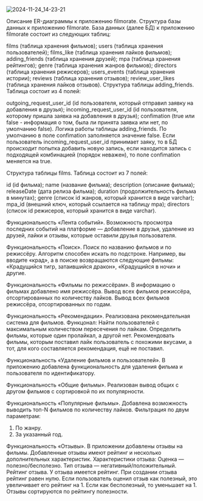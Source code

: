 ![2024-11-24_14-23-21](https://github.com/user-attachments/assets/32f97e96-9d12-4ea2-bccb-b0dc7a695be5)

Описание ER-диаграммы к приложению filmorate.
Структура базы данных к приложению filmorate.
База данных (далее БД) к приложению filmorate состоит из следующих таблиц:

films (таблица хранения фильмов);
users (таблица хранения пользователей);
films_like (таблица хранения лайков фильмов);
adding_friends (таблица хранения друзей);
mpa (таблица хранения рейтингов);
genre (таблица хранения жанров фильмов);
directors (таблица хранения режисеров);
users_events (таблица хранения истории);
reviews (таблица хранения отзывов);
review_user_likes (таблица хранения лайков отзывов).
Структура таблицы adding_friends.
Таблица состоит из 4 полей:

outgoing_request_user_id (id пользователя, который отправил заявку на добавления в друзья);
incoming_request_user_id (id пользователя, которому пришла заявка на добавления в друзья);
confimation (true или false - информация о том, была ли принята заявка или нет, по умолчанию false).
Логика работы таблицы adding_friends.
По умолчанию в поле confimation заполняется значение false. Если пользователь incoming_request_user_id принимает заяку, то в БД происходит попытка добавить новую запись, если находится запись с подходящей комбинацией (порядок неважен), то поле confimation меняется на true.

Структура таблицы films.
Таблица состоит из 7 полей:

id (id фильма);
name (название фильма);
description (описание фильма);
releaseDate (дата релиза фильма);
duration (продолжительность фильма в минутах);
genre (список id жанров, который хранится в виде varchar);
mpa_id (внешний ключ, который ссылается на таблицу mpa);
directors (список id режисеров, который хранится в виде varchar).

Функциональность «Лента событий».
Возможность просмотра последних событий на платформе — добавление в друзья, удаление из друзей, лайки и отзывы, которые оставили друзья пользователя. 

Функциональность «Поиск».
Поиск по названию фильмов и по режиссёру.
Алгоритм способен искать по подстроке. Например, вы вводите «крад», а в поиске возвращаются следующие фильмы: «Крадущийся тигр, затаившийся дракон», «Крадущийся в ночи» и другие.

Функциональность «Фильмы по режиссёрам».
В информацию о фильмах добавлено имя режиссёра. 
Вывод всех фильмов режиссёра, отсортированных по количеству лайков.
Вывод всех фильмов режиссёра, отсортированных по годам.

Функциональность «Рекомендации».
Реализована рекомендательная система для фильмов.
Функцонал:
Найти пользователей с максимальным количеством пересечения по лайкам.
Определить фильмы, которые один пролайкал, а другой нет.
Рекомендовать фильмы, которым поставил лайк пользователь с похожими вкусами, а тот, для кого составляется рекомендация, ещё не поставил.

Функциональность «Удаление фильмов и пользователей».
В приложению добавлена функциональность для удаления фильма и пользователя по идентификатору.

Функциональность «Общие фильмы».
Реализован вывод общих с другом фильмов с сортировкой по их популярности.

Функциональность «Популярные фильмы».
Добавлена возможность выводить топ-N фильмов по количеству лайков.
Фильтрация по двум параметрам:
1. По жанру.
2. За указанный год.

Функциональность «Отзывы».
В приложении добавлены отзывы на фильмы. Добавленные отзывы имеют рейтинг и несколько дополнительных характеристик.
Характеристики отзыва:
Оценка — полезно/бесполезно.
Тип отзыва — негативный/положительный.
Рейтинг отзыва.
У отзыва имеется рейтинг. При создании отзыва рейтинг равен нулю. Если пользователь оценил отзыв как полезный, это увеличивает его рейтинг на 1. Если как бесполезный, то уменьшает на 1.
Отзывы сортируются по рейтингу полезности.

